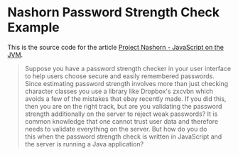 # Nashorn Password Strength Check Example

This is the source code for the article
[Project Nashorn - JavaScript on the JVM](http://blog.codecentric.de/2014/06/project-nashorn-javascript-jvm-polyglott).

> Suppose you have a password strength checker in your user interface to
> help users choose secure and easily remembered passwords. Since
> estimating password strength involves more than just checking character
> classes you use a library like Dropbox's zxcvbn which avoids a few of the
> mistakes that ebay recently made. If you did this, then you are on the
> right track, but are you validating the password strength additionally
> on the server to reject weak passwords? It is common knowledge that one
> cannot trust user data and therefore needs to validate everything on the
> server. But how do you do this when the password strength check is
> written in JavaScript and the server is running a Java application?
